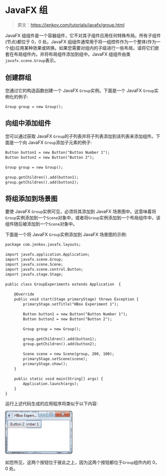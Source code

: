 # JavaFX 组

> 原文：<https://jenkov.com/tutorials/javafx/group.html>

JavaFX 组组件是一个容器组件，它不对其子组件应用任何特殊布局。所有子组件(节点)都位于 0，0 处。JavaFX 组组件通常用于将一组控件作为一个整体(作为一个组)应用某种效果或转换。如果您需要对组内的子级进行一些布局，请将它们嵌套在布局组件内，并将布局组件添加到组中。JavaFX 组组件由类`javafx.scene.Group`表示。

## 创建群组

您通过它的构造函数创建一个 JavaFX `Group`实例。下面是一个 JavaFX `Group`实例化的例子:

```
Group group = new Group();

```

## 向组中添加组件

您可以通过获取 JavaFX `Group`的子列表并将子列表添加到该列表来添加组件。下面是一个向 JavaFX `Group`添加子元素的例子:

```
Button button1 = new Button("Button Number 1");
Button button2 = new Button("Button 2");

Group group = new Group();

group.getChildren().add(button1);
group.getChildren().add(button2);

```

## 将组添加到场景图

要使 JavaFX `Group`实例可见，必须将其添加到 JavaFX 场景图中。这意味着将`Group`实例添加到一个`Scene`对象中，或者将`Group`实例添加到一个布局组件中，该组件随后被添加到一个`Scene`对象中。

下面是一个将 JavaFX `Group`实例添加到 JavaFX 场景图的示例:

```
package com.jenkov.javafx.layouts;

import javafx.application.Application;
import javafx.scene.Group;
import javafx.scene.Scene;
import javafx.scene.control.Button;
import javafx.stage.Stage;

public class GroupExperiments extends Application  {

    @Override
    public void start(Stage primaryStage) throws Exception {
        primaryStage.setTitle("HBox Experiment 1");

        Button button1 = new Button("Button Number 1");
        Button button2 = new Button("Button 2");

        Group group = new Group();

        group.getChildren().add(button1);
        group.getChildren().add(button2);

        Scene scene = new Scene(group, 200, 100);
        primaryStage.setScene(scene);
        primaryStage.show();
    }

    public static void main(String[] args) {
        Application.launch(args);
    }
}

```

运行上述代码生成的应用程序将类似于以下内容:

![A JavaFX Group component with two buttons added to the scene graph](img/492db3e7953e5e8f60e1cb962cff2c25.png)

如您所见，这两个按钮位于彼此之上，因为这两个按钮都位于`Group`组件内的 0，0 处。